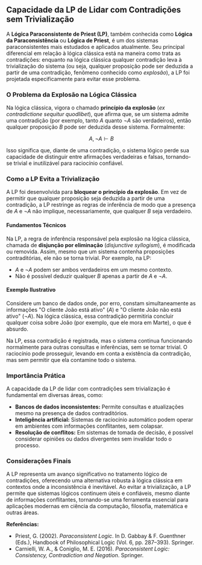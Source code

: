 
## Capacidade da LP de Lidar com Contradições sem Trivialização

A **Lógica Paraconsistente de Priest (LP)**, também conhecida como **Lógica da Paraconsistência** ou **Lógica de Priest**, é um dos sistemas paraconsistentes mais estudados e aplicados atualmente. Seu principal diferencial em relação à lógica clássica está na maneira como trata as contradições: enquanto na lógica clássica qualquer contradição leva à trivialização do sistema (ou seja, qualquer proposição pode ser deduzida a partir de uma contradição, fenômeno conhecido como *explosão*), a LP foi projetada especificamente para evitar esse problema.

### O Problema da Explosão na Lógica Clássica

Na lógica clássica, vigora o chamado **princípio da explosão** (*ex contradictione sequitur quodlibet*), que afirma que, se um sistema admite uma contradição (por exemplo, tanto $A$ quanto $\neg A$ são verdadeiros), então qualquer proposição $B$ pode ser deduzida desse sistema. Formalmente:

$$
A, \neg A \vdash B
$$

Isso significa que, diante de uma contradição, o sistema lógico perde sua capacidade de distinguir entre afirmações verdadeiras e falsas, tornando-se trivial e inutilizável para raciocínio confiável.

### Como a LP Evita a Trivialização

A LP foi desenvolvida para **bloquear o princípio da explosão**. Em vez de permitir que qualquer proposição seja deduzida a partir de uma contradição, a LP restringe as regras de inferência de modo que a presença de $A$ e $\neg A$ não implique, necessariamente, que qualquer $B$ seja verdadeiro.

#### Fundamentos Técnicos

Na LP, a regra de inferência responsável pela explosão na lógica clássica, chamada de **disjunção por eliminação** (*disjunctive syllogism*), é modificada ou removida. Assim, mesmo que um sistema contenha proposições contraditórias, ele não se torna trivial. Por exemplo, na LP:

- $A$ e $\neg A$ podem ser ambos verdadeiros em um mesmo contexto.
- Não é possível deduzir qualquer $B$ apenas a partir de $A$ e $\neg A$.

#### Exemplo Ilustrativo

Considere um banco de dados onde, por erro, constam simultaneamente as informações "O cliente João está ativo" ($A$) e "O cliente João não está ativo" ($\neg A$). Na lógica clássica, essa contradição permitiria concluir qualquer coisa sobre João (por exemplo, que ele mora em Marte), o que é absurdo.

Na LP, essa contradição é registrada, mas o sistema continua funcionando normalmente para outras consultas e inferências, sem se tornar trivial. O raciocínio pode prosseguir, levando em conta a existência da contradição, mas sem permitir que ela contamine todo o sistema.

### Importância Prática

A capacidade da LP de lidar com contradições sem trivialização é fundamental em diversas áreas, como:

- **Bancos de dados inconsistentes:** Permite consultas e atualizações mesmo na presença de dados contraditórios.
- **Inteligência artificial:** Sistemas de raciocínio automático podem operar em ambientes com informações conflitantes, sem colapsar.
- **Resolução de conflitos:** Em sistemas de tomada de decisão, é possível considerar opiniões ou dados divergentes sem invalidar todo o processo.

### Considerações Finais

A LP representa um avanço significativo no tratamento lógico de contradições, oferecendo uma alternativa robusta à lógica clássica em contextos onde a inconsistência é inevitável. Ao evitar a trivialização, a LP permite que sistemas lógicos continuem úteis e confiáveis, mesmo diante de informações conflitantes, tornando-se uma ferramenta essencial para aplicações modernas em ciência da computação, filosofia, matemática e outras áreas.


**Referências:**
- Priest, G. (2002). *Paraconsistent Logic*. In D. Gabbay & F. Guenthner (Eds.), Handbook of Philosophical Logic (Vol. 6, pp. 287–393). Springer.
- Carnielli, W. A., & Coniglio, M. E. (2016). *Paraconsistent Logic: Consistency, Contradiction and Negation*. Springer.

